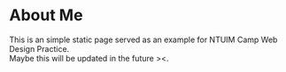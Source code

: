 # About Me
This is an simple static page served as an example for NTUIM Camp Web Design Practice.  
Maybe this will be updated in the future ><.
